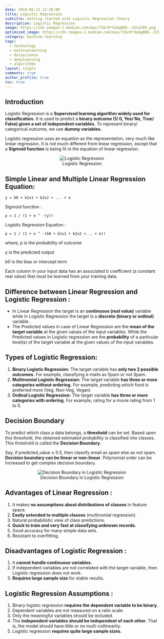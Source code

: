 ```yaml
---
date: 2019-06-11 12:20:00
title: Logistic Regression
subtitle: Getting started with Logistic Regression theory
description: Logistic Regression 
image: https://cdn-images-1.medium.com/max/716/0*XaGgN0G--22Lk26h.png
optimized_image: https://cdn-images-1.medium.com/max/716/0*XaGgN0G--22Lk26h.png
category: machine-learning
tags:
  - technology
  - machinelearning
  - datascience 
  - deeplearning 
  - algorithms
layout: single
comments: true
author_profile: true
toc: true
---
```


## Introduction
Logistic Regression is a **Supervised learning algorithm widely used for classification.** It is used to predict a **binary outcome (1/ 0, Yes/ No, True/ False) given a set of independent variables.** To represent binary/ categorical outcome, we use **dummy variables.**

Logistic regression uses an equation as the representation, very much like linear regression. It is not much different from linear regression, except that a **Sigmoid function** is being fit in the equation of linear regression.

<figure>
<center><img src="https://miro.medium.com/max/279/0*o36qPSVlsCCo4NFc.jpeg" alt = "Logistic Regression">
<figcaption>Logistic Regression</figcaption>
</center>
</figure>

## Simple Linear and Multiple Linear Regression Equation:

``
y = b0 + b1x1 + b2x2 + ... + e
``

Sigmoid function :

``
p = 1 / (1 + e ^ -(y))
``

Logistic Regression Equation :

``
p = 1 / (1 + e ^ -(b0 + b1x1 + b2x2 +... + e))
``

where,
p is the probability of outcome

y is the predicted output

b0 is the bias or intercept term

Each column in your input data has an associated b coefficient (a constant real value) that must be learned from your training data.

## Difference between Linear Regression and Logistic Regression :
- In Linear Regression the target is an **continuous (real value)** variable while in Logistic Regression the target is a **discrete (binary or ordinal)** variable.
- The Predicted values in case of Linear Regression are the **mean of the target variable** at the given values of the input variables. While the Predicted values in Logistic regression are the **probability** of a particular level(s) of the target variable at the given values of the input variables.

## Types of Logistic Regression:
1. **Binary Logistic Regression:** The target variable has **only two 2 possible outcomes.** For example, classifying e-mails as Spam or not Spam.
2. **Multinomial Logistic Regression:** The target variable **has three or more categories without ordering.** For example, predicting which food is preferred more (Veg, Non-Veg, Vegan)
3. **Ordinal Logistic Regression:** The target variable **has three or more categories with ordering.** For example, rating for a movie rating from 1 to 5.

## Decision Boundary
To predict which class a data belongs, a **threshold** can be set. Based upon this threshold, the obtained estimated probability is classified into classes. This threshold is called the **Decision Boundary.**

Say, if predicted_value ≥ 0.5, then classify email as spam else as not spam.
**Decision boundary can be linear or non-linear**. Polynomial order can be increased to get complex decision boundary.

<figure>
<center><img src="https://miro.medium.com/max/565/0*f_lNith4gdqvmmMO.jpg" alt = "Decision Boundary in Logistic Regression">
<figcaption>Decision Boundary in Logistic Regression</figcaption>
</center>
</figure>

## Advantages of Linear Regression :
1. It makes **no assumptions about distributions of classes** in feature space.
2. **Easily extended to multiple classes** (multinomial regression).
3. Natural probabilistic view of class predictions.
4. **Quick to train and very fast at classifying unknown records.**
5. Good accuracy for many simple data sets.
6. Resistant to overfitting.

## Disadvantages of Logistic Regression :
1. It **cannot handle continuous variables.**
2. If independent variables are not correlated with the target variable, then Logistic regression does not work.
3. **Requires large sample size** for stable results.

## Logistic Regression Assumptions :
1. Binary logistic regression **requires the dependent variable to be binary.**
2. Dependent variables are not measured on a ratio scale.
3. Only the meaningful variables should be included.
4. The **independent variables should be independent of each other.** That is, the model should have little or no multi-collinearity.
5. Logistic regression **requires quite large sample sizes.**

